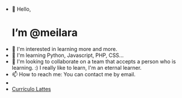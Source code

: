 - 👋 Hello, <h1>I’m @meilara</h1>
- 👀 I'm interested in learning more and more.
- 🌱 I'm learning Python, Javascript, PHP, CSS...
- 💞️ I'm looking to collaborate on a team that accepts a person who is learning. :) I really like to learn, I'm an eternal learner.
- 📫 How to reach me: You can contact me by email.
- 
- <a href="http://lattes.cnpq.br/4607853815795495">Currículo Lattes</a>

<!---
meilara/meilara is a ✨ special ✨ repository because its `README.md` (this file) appears on your GitHub profile.
You can click the Preview link to take a look at your changes.
--->
